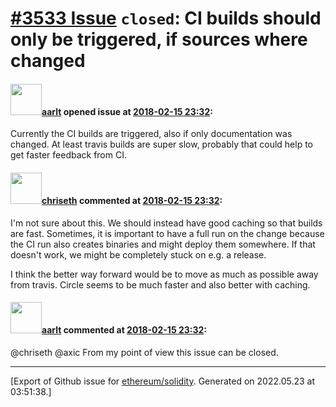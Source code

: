 # [\#3533 Issue](https://github.com/ethereum/solidity/issues/3533) `closed`: CI builds should only be triggered, if sources where changed

#### <img src="https://avatars.githubusercontent.com/u/5008794?u=2b1535698cd924c4fbc8a5c005f1c0e01e7de991&v=4" width="50">[aarlt](https://github.com/aarlt) opened issue at [2018-02-15 23:32](https://github.com/ethereum/solidity/issues/3533):

Currently the CI builds are triggered, also if only documentation was changed. At least travis builds are  super slow, probably that could help to get faster feedback from CI.

#### <img src="https://avatars.githubusercontent.com/u/9073706?v=4" width="50">[chriseth](https://github.com/chriseth) commented at [2018-02-15 23:32](https://github.com/ethereum/solidity/issues/3533#issuecomment-366173066):

I'm not sure about this. We should instead have good caching so that builds are fast. Sometimes, it is important to have a full run on the change because the CI run also creates binaries and might deploy them somewhere. If that doesn't work, we might be completely stuck on e.g. a release.

I think the better way forward would be to move as much as possible away from travis. Circle seems to be much faster and also better with caching.

#### <img src="https://avatars.githubusercontent.com/u/5008794?u=2b1535698cd924c4fbc8a5c005f1c0e01e7de991&v=4" width="50">[aarlt](https://github.com/aarlt) commented at [2018-02-15 23:32](https://github.com/ethereum/solidity/issues/3533#issuecomment-378715913):

@chriseth @axic From my point of view this issue can be closed.


-------------------------------------------------------------------------------



[Export of Github issue for [ethereum/solidity](https://github.com/ethereum/solidity). Generated on 2022.05.23 at 03:51:38.]
